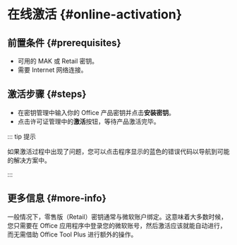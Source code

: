 # 在线激活 {#online-activation}

## 前置条件 {#prerequisites}

- 可用的 MAK 或 Retail 密钥。
- 需要 Internet 网络连接。

## 激活步骤 {#steps}

- 在密钥管理中输入你的 Office 产品密钥并点击**安装密钥**。
- 点击许可证管理中的**激活**按钮，等待产品激活完毕。

::: tip 提示

如果激活过程中出现了问题，您可以点击程序显示的蓝色的错误代码以导航到可能的解决方案中。

:::

## 更多信息 {#more-info}

一般情况下，零售版（Retail）密钥通常与微软账户绑定。这意味着大多数时候，您只需要在 Office 应用程序中登录您的微软账号，然后激活应该就能自动进行，而无需借助 Office Tool Plus 进行额外的操作。
